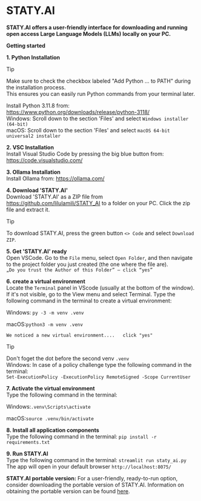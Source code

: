 # STATY.AI


**STATY.AI offers a user-friendly interface for downloading and running open access Large Language Models (LLMs) locally on your PC.**  

   

**Getting started**

   

**1. Python Installation**    
> [!TIP]
> Make sure to check the checkbox labeled "Add Python ... to PATH" during the installation process.  
  This ensures you can easily run Python commands from your terminal later.  
   
   Install Python 3.11.8 from: https://www.python.org/downloads/release/python-3118/  
   Windows: Scroll down to the section 'Files' and select `Windows installer (64-bit)`  
   macOS: Scroll down to the section 'Files' and select `macOS 64-bit universal2 installer`
   

**2. VSC Installation**   
       Install Visual Studio Code by pressing the big blue button from: https://code.visualstudio.com/

**3. Ollama Installation**  
   Install Ollama from: https://ollama.com/

**4. Download 'STATY.AI'**   
  Download 'STATY.AI' as a ZIP file from https://github.com/lilulamili/STATY_AI to a folder on your PC. Click the zip file and extract it.  
  > [!TIP]
> To download STATY.AI, press the green button `<> Code` and select `Download ZIP`. 
      
    

**5. Get 'STATY.AI' ready**  
   Open VSCode. Go to the `File` menu, select `Open Folder`, and then navigate to the project folder you just created (the one where the file are).  
   `„Do you trust the Author of this Folder” – click “yes”`

**6. create a virtual environment**   
   Locate the `Terminal` panel in VScode (usually at the bottom of the window). If it's not visible, go to the View menu and select Terminal. Type the following command in the terminal to create a virtual environment:

   Windows: `py -3 -m venv .venv`

   macOS:`python3 -m venv .venv `  
   
   `We noticed a new virtual environment....   click "yes"`
   
   > [!TIP]
   > Don't foget the dot before the second venv `.venv`  
> Windows: In case of a policy challenge type the following command in the terminal:   
`Set-ExecutionPolicy -ExecutionPolicy RemoteSigned -Scope CurrentUser`

**7. Activate the virtual environment**   
  Type the following command in the terminal:

  Windows:`.venv\Scripts\activate`

  macOS:`source .venv/bin/activate` 

**8. Install all application components**   
   Type the following command in the terminal: `pip install -r requirements.txt`

**9. Run STATY.AI**   
   Type the following command in the terminal: `streamlit run staty_ai.py`  
   The app will open in your default browser `http://localhost:8075/`

   
**STATY.AI portable version:** For a user-friendly, ready-to-run option, consider downloading the portable version of STATY.AI. Information on obtaining the portable version can be found [here](https://github.com/lilulamili/STATY_AI/wiki/STATY.AI).









